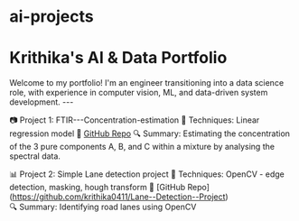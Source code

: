 # ai-projects
# Krithika's AI &amp; Data Portfolio  
Welcome to my portfolio! I'm an engineer transitioning into a data science role, with experience in computer vision, ML, and data-driven system development.  ---

📷 Project 1: FTIR---Concentration-estimation 
🧪 Techniques: Linear regression model
🔗 [GitHub Repo](https://github.com/krithika0411/FTIR---Concentration-estimation) 
🔍 Summary: Estimating the concentration of the 3 pure components A, B, and C within a mixture by analysing the spectral data.

📊 Project 2: Simple Lane detection project
🧠 Techniques: OpenCV - edge detection, masking, hough transform 
🔗 [GitHub Repo] (https://github.com/krithika0411/Lane--Detection--Project)  
🔍 Summary: Identifying road lanes using OpenCV
